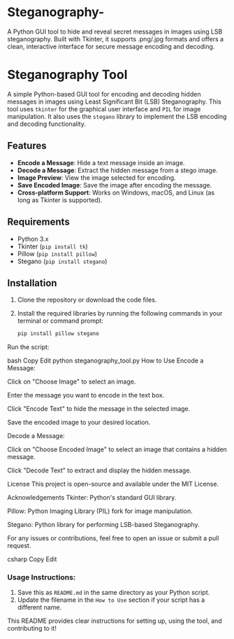 # Steganography-
A Python GUI tool to hide and reveal secret messages in images using LSB steganography. Built with Tkinter, it supports .png/.jpg formats and offers a clean, interactive interface for secure message encoding and decoding.
# Steganography Tool

A simple Python-based GUI tool for encoding and decoding hidden messages in images using Least Significant Bit (LSB) Steganography. This tool uses `tkinter` for the graphical user interface and `PIL` for image manipulation. It also uses the `stegano` library to implement the LSB encoding and decoding functionality.

## Features
- **Encode a Message**: Hide a text message inside an image.
- **Decode a Message**: Extract the hidden message from a stego image.
- **Image Preview**: View the image selected for encoding.
- **Save Encoded Image**: Save the image after encoding the message.
- **Cross-platform Support**: Works on Windows, macOS, and Linux (as long as Tkinter is supported).

## Requirements

- Python 3.x
- Tkinter (`pip install tk`)
- Pillow (`pip install pillow`)
- Stegano (`pip install stegano`)

## Installation

1. Clone the repository or download the code files.
2. Install the required libraries by running the following commands in your terminal or command prompt:
   
   ```bash
   pip install pillow stegano
Run the script:

bash
Copy
Edit
python steganography_tool.py
How to Use
Encode a Message:

Click on "Choose Image" to select an image.

Enter the message you want to encode in the text box.

Click "Encode Text" to hide the message in the selected image.

Save the encoded image to your desired location.

Decode a Message:

Click on "Choose Encoded Image" to select an image that contains a hidden message.

Click "Decode Text" to extract and display the hidden message.

License
This project is open-source and available under the MIT License.

Acknowledgements
Tkinter: Python's standard GUI library.

Pillow: Python Imaging Library (PIL) fork for image manipulation.

Stegano: Python library for performing LSB-based Steganography.

For any issues or contributions, feel free to open an issue or submit a pull request.

csharp
Copy
Edit

### Usage Instructions:

1. Save this as `README.md` in the same directory as your Python script.
2. Update the filename in the `How to Use` section if your script has a different name.

This README provides clear instructions for setting up, using the tool, and contributing to it!








